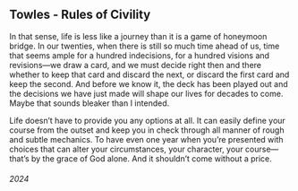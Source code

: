 ## Towles - Rules of Civility

In that sense, life is less like a journey than it is a game of honeymoon bridge.
In our twenties, when there is still so much time ahead of us, time that seems ample for a hundred indecisions, for a hundred visions and revisions—we draw a card, and we must decide right then and there whether to keep that card and discard the next, or discard the first card and keep the second.
And before we know it, the deck has been played out and the decisions we have just made will shape our lives for decades to come.
 
Maybe that sounds bleaker than I intended.

Life doesn’t have to provide you any options at all.
It can easily define your course from the outset and keep you in check through all manner of rough and subtle mechanics.
To have even one year when you’re presented with choices that can alter your circumstances, your character, your course—that’s by the grace of God alone.
And it shouldn’t come without a price.


###### 2024